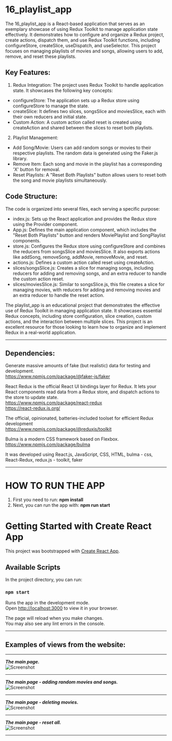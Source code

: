 # 16_playlist_app </br>
The 16_playlist_app is a React-based application that serves as an exemplary showcase of using Redux Toolkit to manage application state effectively. It demonstrates how to configure and organize a Redux project, create actions, dispatch them, and use Redux Toolkit functions, including configureStore, createSlice, useDispatch, and useSelector. This project focuses on managing playlists of movies and songs, allowing users to add, remove, and reset these playlists.</br>


## Key Features:</br>
1. Redux Integration: The project uses Redux Toolkit to handle application state. It showcases the following key concepts:</br>
- configureStore: The application sets up a Redux store using configureStore to manage the state.</br>
- createSlice: It defines two slices, songsSlice and moviesSlice, each with their own reducers and initial state.</br>
- Custom Action: A custom action called reset is created using createAction and shared between the slices to reset both playlists.</br>

2. Playlist Management:</br>
- Add Song/Movie: Users can add random songs or movies to their respective playlists. The random data is generated using the Faker.js library.</br>
- Remove Item: Each song and movie in the playlist has a corresponding 'X' button for removal.</br>
- Reset Playlists: A "Reset Both Playlists" button allows users to reset both the song and movie playlists simultaneously.</br>


## Code Structure:</br>
The code is organized into several files, each serving a specific purpose:</br>
- index.js: Sets up the React application and provides the Redux store using the Provider component.</br>
- App.js: Defines the main application component, which includes the "Reset Both Playlists" button and renders MoviePlaylist and SongPlaylist components.</br>
- store.js: Configures the Redux store using configureStore and combines the reducers from songsSlice and moviesSlice. It also exports actions like addSong, removeSong, addMovie, removeMovie, and reset.</br>
- actions.js: Defines a custom action called reset using createAction.</br>
- slices/songsSlice.js: Creates a slice for managing songs, including reducers for adding and removing songs, and an extra reducer to handle the custom action reset.</br>
- slices/moviesSlice.js: Similar to songsSlice.js, this file creates a slice for managing movies, with reducers for adding and removing movies and an extra reducer to handle the reset action.</br>



The playlist_app is an educational project that demonstrates the effective use of Redux Toolkit in managing application state. It showcases essential Redux concepts, including store configuration, slice creation, custom actions, and the interaction between multiple slices. This project is an excellent resource for those looking to learn how to organize and implement Redux in a real-world application.</br>

---

## Dependencies: </br>


Generate massive amounts of fake (but realistic) data for testing and development.</br>
https://www.npmjs.com/package/@faker-js/faker</br>


React Redux is the official React UI bindings layer for Redux. It lets your React components read data from a Redux store, and dispatch actions to the store to update state.</br>
https://www.npmjs.com/package/react-redux</br>
https://react-redux.js.org/</br>


The official, opinionated, batteries-included toolset for efficient Redux development</br>
https://www.npmjs.com/package/@reduxjs/toolkit</br>


Bulma is a modern CSS framework based on Flexbox.</br>
https://www.npmjs.com/package/bulma</br>




It was developed using React.js, JavaScript, CSS, HTML, bulma - css, React-Redux, redux.js - toolkit, faker</br>

---

# HOW TO RUN THE APP</br>

1. First you need to run: **npm install**</br>
2. Next, you can run the app with: **npm run start**</br>

# Getting Started with Create React App

This project was bootstrapped with [Create React App](https://github.com/facebook/create-react-app).

## Available Scripts

In the project directory, you can run:

### `npm start`

Runs the app in the development mode.\
Open [http://localhost:3000](http://localhost:3000) to view it in your browser.

The page will reload when you make changes.\
You may also see any lint errors in the console.


---


## Examples of views from the website:</br>

---

***The main page.***</br>
![Screenshot](docs/img/01_img_main.png)</br>
 
---

***The main page - adding random movies and songs.***</br>
![Screenshot](docs/img/02_img_adding_movies_songs.png)</br>

---

***The main page - deleting movies.***</br>
![Screenshot](docs/img/03_img_deleting_single_movies.png)</br>

---

***The main page - reset all.***</br>
![Screenshot](docs/img/04_img_reset_all.png)</br>

---